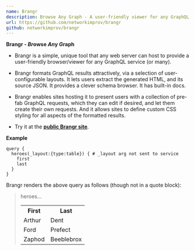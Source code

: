 ```yaml
---
name: Brangr
description: Browse Any Graph - A user-friendly viewer for any GraphQL service
url: https://github.com/networkimprov/brangr
github: networkimprov/brangr
---
```


__Brangr - *Br*owse *An*y *Gr*aph__

- Brangr is a simple, unique tool that any web server can host 
to provide a user-friendly browser/viewer for any GraphQL service (or many).

- Brangr formats GraphQL results attractively, via a selection of user-configurable layouts.
It lets users extract the generated HTML, and its source JSON.
It provides a clever schema browser.
It has built-in docs.

- Brangr enables sites hosting it to present users with 
a collection of pre-fab GraphQL requests, which they can edit if desired, 
and let them create their own requests.
And it allows sites to define custom CSS styling for all aspects of the formatted results.

- Try it at the [**public Brangr site**](https://mnmnotmail.org/bgr/brangr.html).

__Example__

```
query {
  heroes(_layout:{type:table}) { # _layout arg not sent to service
    first
    last
  }
}
```
Brangr renders the above query as follows (though not in a quote block):
<blockquote>heroes...
<table style="border-spacing:0.5em 0">
  <tr><th>First </th><th>Last      </th></tr>
  <tr><td>Arthur</td><td>Dent      </td></tr>
  <tr><td>Ford  </td><td>Prefect   </td></tr>
  <tr><td>Zaphod</td><td>Beeblebrox</td></tr>
</table>
</blockquote>
